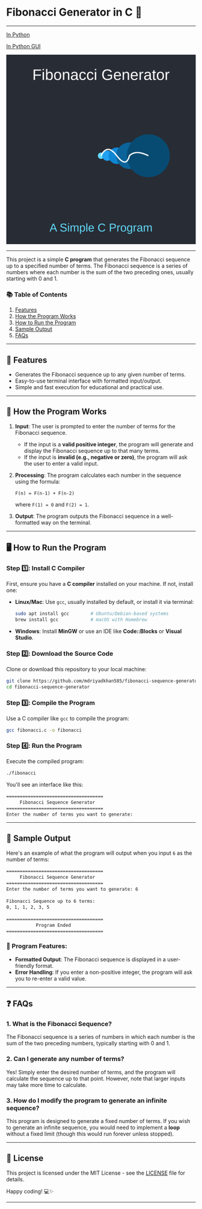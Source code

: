 # Fibonacci Generator in C 🚀
---
[In Python](https://github.com/mdriyadkhan585/fibonacci-sequence-generator-python)

[In Python GUI](https://github.com/mdriyadkhan585/fibonacci-sequence-generator-gui)


![Logo](logo.svg)

---
This project is a simple **C program** that generates the Fibonacci sequence up to a specified number of terms. The Fibonacci sequence is a series of numbers where each number is the sum of the two preceding ones, usually starting with 0 and 1.

### 📚 Table of Contents
1. [Features](#features)
2. [How the Program Works](#how-the-program-works)
3. [How to Run the Program](#how-to-run-the-program)
4. [Sample Output](#sample-output)
5. [FAQs](#faqs)


---

## 🌟 Features <a name="features"></a>
- Generates the Fibonacci sequence up to any given number of terms.
- Easy-to-use terminal interface with formatted input/output.
- Simple and fast execution for educational and practical use.

---

## 🧠 How the Program Works <a name="how-the-program-works"></a>
1. **Input**: The user is prompted to enter the number of terms for the Fibonacci sequence.
   - If the input is a **valid positive integer**, the program will generate and display the Fibonacci sequence up to that many terms.
   - If the input is **invalid (e.g., negative or zero)**, the program will ask the user to enter a valid input.
   
2. **Processing**: The program calculates each number in the sequence using the formula:
   ```
   F(n) = F(n-1) + F(n-2)
   ```
   where `F(1) = 0` and `F(2) = 1`.

3. **Output**: The program outputs the Fibonacci sequence in a well-formatted way on the terminal.

---

## 🖥️ How to Run the Program <a name="how-to-run-the-program"></a>

### Step 1️⃣: Install C Compiler
First, ensure you have a **C compiler** installed on your machine. If not, install one:

- **Linux/Mac**: Use `gcc`, usually installed by default, or install it via terminal:
  ```bash
  sudo apt install gcc        # Ubuntu/Debian-based systems
  brew install gcc            # macOS with Homebrew
  ```
  
- **Windows**: Install **MinGW** or use an IDE like **Code::Blocks** or **Visual Studio**.

### Step 2️⃣: Download the Source Code
Clone or download this repository to your local machine:
```bash
git clone https://github.com/mdriyadkhan585/fibonacci-sequence-generator.git
cd fibonacci-sequence-generator
```

### Step 3️⃣: Compile the Program
Use a C compiler like `gcc` to compile the program:
```bash
gcc fibonacci.c -o fibonacci
```

### Step 4️⃣: Run the Program
Execute the compiled program:
```bash
./fibonacci
```

You'll see an interface like this:
```
====================================
     Fibonacci Sequence Generator   
====================================
Enter the number of terms you want to generate: 
```

---

## 👀 Sample Output <a name="sample-output"></a>

Here's an example of what the program will output when you input `6` as the number of terms:

```
====================================
     Fibonacci Sequence Generator   
====================================
Enter the number of terms you want to generate: 6

Fibonacci Sequence up to 6 terms:
0, 1, 1, 2, 3, 5

====================================
           Program Ended            
====================================
```

### 🎉 Program Features:
- **Formatted Output**: The Fibonacci sequence is displayed in a user-friendly format.
- **Error Handling**: If you enter a non-positive integer, the program will ask you to re-enter a valid value.

---

## ❓ FAQs <a name="faqs"></a>

### 1. What is the Fibonacci Sequence? 
The Fibonacci sequence is a series of numbers in which each number is the sum of the two preceding numbers, typically starting with 0 and 1.

### 2. Can I generate any number of terms?
Yes! Simply enter the desired number of terms, and the program will calculate the sequence up to that point. However, note that larger inputs may take more time to calculate.

### 3. How do I modify the program to generate an infinite sequence?
This program is designed to generate a fixed number of terms. If you wish to generate an infinite sequence, you would need to implement a **loop** without a fixed limit (though this would run forever unless stopped).

---

## 📝 License
This project is licensed under the MIT License - see the [LICENSE](LICENSE) file for details.

Happy coding! 💻✨

---

